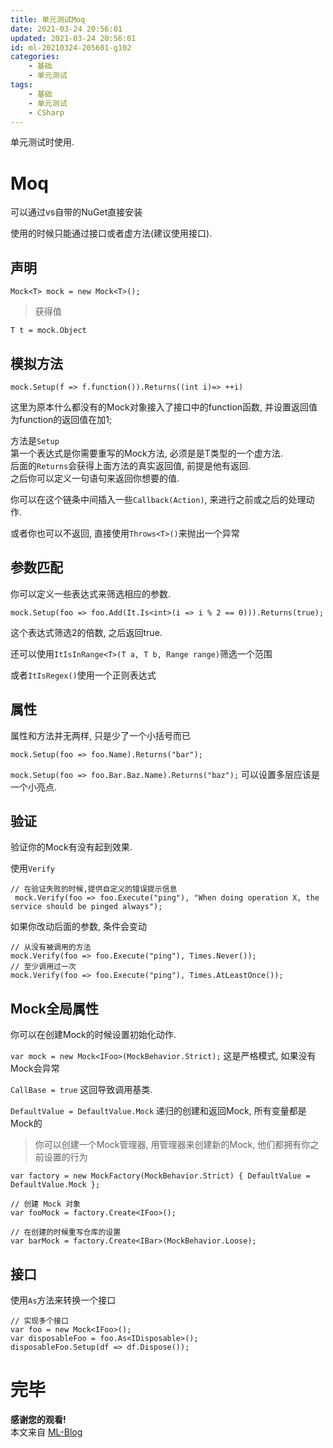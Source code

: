 ```yaml
---
title: 单元测试Moq
date: 2021-03-24 20:56:01
updated: 2021-03-24 20:56:01
id: ml-20210324-205601-g102
categories:
	- 基础
	- 单元测试
tags: 
	- 基础
	- 单元测试
	- CSharp
---
```


单元测试时使用.

<!--more-->

# Moq

可以通过vs自带的NuGet直接安装

使用的时候只能通过接口或者虚方法(建议使用接口).

## 声明

`Mock<T> mock = new Mock<T>();`

> 获得值

`T t = mock.Object`

## 模拟方法

`mock.Setup(f => f.function()).Returns((int i)=> ++i)`

这里为原本什么都没有的Mock对象接入了接口中的function函数, 并设置返回值为function的返回值在加1;

方法是`Setup`  
第一个表达式是你需要重写的Mock方法, 必须是是T类型的一个虚方法.  
后面的`Returns`会获得上面方法的真实返回值, 前提是他有返回.  
之后你可以定义一句语句来返回你想要的值.

你可以在这个链条中间插入一些`Callback(Action)`, 来进行之前或之后的处理动作.

或者你也可以不返回, 直接使用`Throws<T>()`来抛出一个异常

## 参数匹配

你可以定义一些表达式来筛选相应的参数.  

`mock.Setup(foo => foo.Add(It.Is<int>(i => i % 2 == 0))).Returns(true);`

这个表达式筛选2的倍数, 之后返回true.  

还可以使用`ItIsInRange<T>(T a, T b, Range range)`筛选一个范围

或者`ItIsRegex()`使用一个正则表达式

## 属性

属性和方法并无两样, 只是少了一个小括号而已

`mock.Setup(foo => foo.Name).Returns("bar");`

`mock.Setup(foo => foo.Bar.Baz.Name).Returns("baz");` 可以设置多层应该是一个小亮点.

## 验证

验证你的Mock有没有起到效果.

使用`Verify`

```
// 在验证失败的时候,提供自定义的错误提示信息 
 mock.Verify(foo => foo.Execute("ping"), "When doing operation X, the service should be pinged always");  
```

如果你改动后面的参数, 条件会变动

```
// 从没有被调用的方法 
mock.Verify(foo => foo.Execute("ping"), Times.Never());  
// 至少调用过一次 
mock.Verify(foo => foo.Execute("ping"), Times.AtLeastOnce());  
```

## Mock全局属性

你可以在创建Mock的时候设置初始化动作. 

`var mock = new Mock<IFoo>(MockBehavior.Strict);` 这是严格模式, 如果没有Mock会异常

`CallBase = true` 这回导致调用基类.

`DefaultValue = DefaultValue.Mock` 递归的创建和返回Mock, 所有变量都是Mock的

> 你可以创建一个Mock管理器, 用管理器来创建新的Mock, 他们都拥有你之前设置的行为

```
var factory = new MockFactory(MockBehavior.Strict) { DefaultValue = DefaultValue.Mock };  

// 创建 Mock 对象
var fooMock = factory.Create<IFoo>();  

// 在创建的时候重写仓库的设置 
var barMock = factory.Create<IBar>(MockBehavior.Loose);  
```

## 接口

使用`As`方法来转换一个接口

```
// 实现多个接口 
var foo = new Mock<IFoo>(); 
var disposableFoo = foo.As<IDisposable>(); 
disposableFoo.Setup(df => df.Dispose());
```

# 完毕

**感谢您的观看!**  
本文来自 [ML-Blog][ML-Blog_Link]

<!-- 图片 -->

<!-- 链接 -->


<!-- 水印 -->
[ML-Blog_Link]:https://userminghaoli.github.io/ "我的博客"

